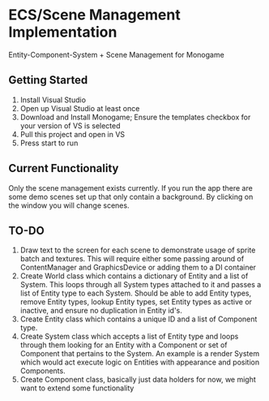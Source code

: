 # ECS/Scene Management Implementation
Entity-Component-System + Scene Management for Monogame

## Getting Started

1. Install Visual Studio
2. Open up Visual Studio at least once
3. Download and Install Monogame; Ensure the templates checkbox for your version of VS is selected
4. Pull this project and open in VS
5. Press start to run

## Current Functionality

Only the scene management exists currently. If you run the app there are some demo scenes set up
that only contain a background. By clicking on the window you will change scenes.

## TO-DO
1. Draw text to the screen for each scene to demonstrate usage of sprite batch and textures. This will require
either some passing around of ContentManager and GraphicsDevice or adding them to a DI container
2. Create World class which contains a dictionary of Entity and a list of System. This loops through all System types attached
to it and passes a list of Entity type to each System. Should be able to add Entity types, remove Entity types, lookup Entity types, set Entity types as active or inactive, and ensure no duplication in Entity id's.
3. Create Entity class which contains a unique ID and a list of Component type. 
4. Create System class which accepts a list of Entity type and loops through them looking for an Entity with a Component or set of Component that pertains to the System. An example is a render System which would act execute logic on Entities with appearance and position Components.
5. Create Component class, basically just data holders for now, we might want to extend some functionality
